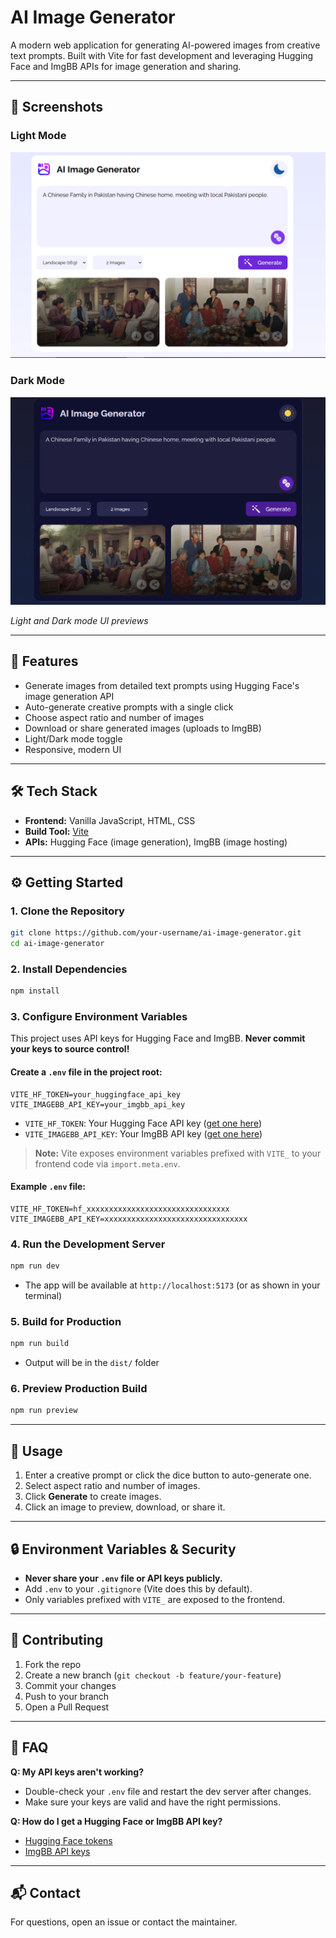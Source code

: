 # AI Image Generator

A modern web application for generating AI-powered images from creative text prompts. Built with Vite for fast development and leveraging Hugging Face and ImgBB APIs for image generation and sharing.

---

## 📸 Screenshots

### Light Mode
![Light Mode Screenshot](public/media/day-result.png)

### Dark Mode
![Dark Mode Screenshot](public/media/night-result.png)

*Light and Dark mode UI previews*

---

## 🚀 Features
- Generate images from detailed text prompts using Hugging Face's image generation API
- Auto-generate creative prompts with a single click
- Choose aspect ratio and number of images
- Download or share generated images (uploads to ImgBB)
- Light/Dark mode toggle
- Responsive, modern UI

---

## 🛠️ Tech Stack
- **Frontend:** Vanilla JavaScript, HTML, CSS
- **Build Tool:** [Vite](https://vitejs.dev/)
- **APIs:** Hugging Face (image generation), ImgBB (image hosting)

---

## ⚙️ Getting Started

### 1. Clone the Repository
```bash
git clone https://github.com/your-username/ai-image-generator.git
cd ai-image-generator
```

### 2. Install Dependencies
```bash
npm install
```

### 3. Configure Environment Variables

This project uses API keys for Hugging Face and ImgBB. **Never commit your keys to source control!**

#### Create a `.env` file in the project root:
```
VITE_HF_TOKEN=your_huggingface_api_key
VITE_IMAGEBB_API_KEY=your_imgbb_api_key
```
- `VITE_HF_TOKEN`: Your Hugging Face API key ([get one here](https://huggingface.co/settings/tokens))
- `VITE_IMAGEBB_API_KEY`: Your ImgBB API key ([get one here](https://api.imgbb.com/))

> **Note:** Vite exposes environment variables prefixed with `VITE_` to your frontend code via `import.meta.env`.

#### Example `.env` file:
```
VITE_HF_TOKEN=hf_xxxxxxxxxxxxxxxxxxxxxxxxxxxxxxxx
VITE_IMAGEBB_API_KEY=xxxxxxxxxxxxxxxxxxxxxxxxxxxxxxxx
```

### 4. Run the Development Server
```bash
npm run dev
```
- The app will be available at `http://localhost:5173` (or as shown in your terminal)

### 5. Build for Production
```bash
npm run build
```
- Output will be in the `dist/` folder

### 6. Preview Production Build
```bash
npm run preview
```

---

## 📝 Usage
1. Enter a creative prompt or click the dice button to auto-generate one.
2. Select aspect ratio and number of images.
3. Click **Generate** to create images.
4. Click an image to preview, download, or share it.

---

## 🔒 Environment Variables & Security
- **Never share your `.env` file or API keys publicly.**
- Add `.env` to your `.gitignore` (Vite does this by default).
- Only variables prefixed with `VITE_` are exposed to the frontend.

---

## 🤝 Contributing
1. Fork the repo
2. Create a new branch (`git checkout -b feature/your-feature`)
3. Commit your changes
4. Push to your branch
5. Open a Pull Request

---

## 🙋 FAQ
**Q: My API keys aren't working?**
- Double-check your `.env` file and restart the dev server after changes.
- Make sure your keys are valid and have the right permissions.

**Q: How do I get a Hugging Face or ImgBB API key?**
- [Hugging Face tokens](https://huggingface.co/settings/tokens)
- [ImgBB API keys](https://api.imgbb.com/)

---

## 📬 Contact
For questions, open an issue or contact the maintainer. 
